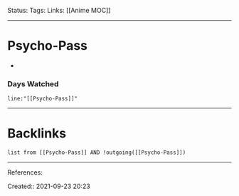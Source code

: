 Status: 
Tags: 
Links: [[Anime MOC]]
___
# Psycho-Pass
- 
### Days Watched
```query
line:"[[Psycho-Pass]]"
```
___
# Backlinks
```dataview
list from [[Psycho-Pass]] AND !outgoing([[Psycho-Pass]])
```
___
References:

Created:: 2021-09-23 20:23
